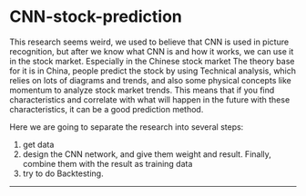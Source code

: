 # CNN-stock-prediction
This research seems weird, we used to believe that CNN is used in picture recognition, but after we know what CNN is and how it works, we can use it in the stock market. Especially in the Chinese stock market
The theory base for it is in China, people predict the stock by using Technical analysis, which relies on lots of diagrams and trends, and also some physical concepts like momentum to analyze stock market trends. 
This means that if you find characteristics and correlate with what will happen in the future with these characteristics, it can be a good prediction method.

Here we are going to separate the research into several steps:
1. get data
2. design the CNN network, and give them weight and result. Finally, combine them with the result as training data
3. try to do Backtesting.

-------------------------------------------------------------------------------------------------------------------------------------------------------------------------------------------------------------------------
